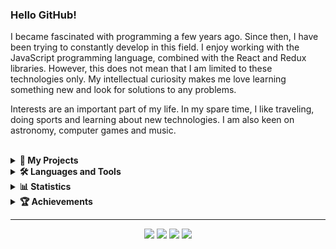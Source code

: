 ### Hello GitHub!

I became fascinated with programming a few years ago. Since then, I have been trying to constantly develop in this field. I enjoy working with the JavaScript programming language, combined with the React and Redux libraries. However, this does not mean that I am limited to these technologies only. My intellectual curiosity makes me love learning something new and look for solutions to any problems.

Interests are an important part of my life. In my spare time, I like traveling, doing sports and learning about new technologies. I am also keen on astronomy, computer games and music.

<br/>

<details>
  <summary><b>💼 My Projects</b></summary>
  <br/>
  
  <a href="https://github.com/lszymanski7/boilerplate-js"><b>Boilerplate JavaScript</b></a>
  - Description: <i>Boilerplate for creating projects in JavaScript. It contains the basic configuration of webpack and babel.</i>
  - Technologies: <i>JavaScript, HTML, SCSS, Babel, Webpack, Npm</i>
  - Version: <i>1.0.0</i>

  <a href="https://github.com/lszymanski7/boilerplate-react"><b>Boilerplate React</b></a>
  - Description: <i>Boilerplate for creating JavaScript projects based on the React library. Includes basic Webpack and Babel configuration. It also allows to use Redux and React Router.</i>
  - Technologies: <i>JavaScript, React, Redux, React Router, HTML, SCSS, Babel, Webpack, Npm</i>
  - Version: <i>1.0.0</i>

  <a href="https://github.com/lszymanski7/currency-exchange-app"><b>Currency Exchange App</b></a>
  - Description: <i>An application that allows you to check the current exchange rates of the most popular currencies, such as USD, EUR, GBP and CHF. It also has a built-in currency converter.</i>
  - Technologies: <i>JavaScript, React, Redux, React Router, HTML, SCSS, Babel, Webpack, Npm</i>
  - Version: <i>1.0.0</i>

  <a href="https://github.com/lszymanski7/fruity-app"><b>Fruity App</b></a>
  - Description: <i>An app for fruit lovers who can't decide what fruit they would like to eat. One click will help you make that tough decision!</i>
  - Technologies: <i>JavaScript, React, Redux, React Router, HTML, SCSS, Babel, Webpack, Npm</i>
  - Version: <i>1.0.0</i>
</details>

<details>
  <summary><b>🛠️ Languages and Tools</b></summary>
  <br/>

  In my projects, I mostly use the following programming languages and tools:
  - JavaScript,
  - React,
  - Redux,
  - HTML,
  - CSS,
  - SCSS,
  - JSX,
  - SQL,
  - React Router,
  - React Hooks,
  - Babel,
  - Webpack,
  - ES6,
  - Enzyme,
  - Jest,
  - Git,
  - Npm,
  - Firebase,
  - Microsoft Visual Studio Code.

  Currently I am learning:
  - TypeScript,
  - Node.js,
  - GraphQL.
</details>

<details>
  <summary><b>📊 Statistics</b></summary>
  <br/>
  
  <a href="https://github.com/lszymanski7"><img src="https://github-readme-stats.vercel.app/api?username=lszymanski7&theme=default&show_icons=true&custom_title=Activity&include_all_commits=true" alt="GitHub Stats Card"></a>
  <br/>
  <a href="https://github.com/lszymanski7"><img src="https://github-readme-stats.vercel.app/api/top-langs/?username=lszymanski7&theme=default&custom_title=Most%20Used%20Languages&card_width=495&langs_count=3" alt="GitHub Most Used Languages Card"></a>
</details>

<details>
  <summary><b>🏆 Achievements</b></summary>
  <br/>
  
  <a href="https://github.com/lszymanski7"><img src="https://github-profile-trophy.vercel.app/?username=lszymanski7&theme=flat&margin-w=10&no-bg=false" alt="GitHub Profile Trophy Card"></a>
</details>

---

<p align="center">
  <a href="https://stackoverflow.com/users/18706083"><img src="https://img.shields.io/badge/Stack%20Overflow-f58025?style=flat&logo=stackoverflow&logoColor=white"></a>
  <a href="https://gitlab.com/lszymanski7"><img src="https://img.shields.io/badge/GitLab-424242?style=flat&logo=gitlab"></a>
  <a href="https://www.linkedin.com/in/lszymanski7"><img src="https://img.shields.io/badge/LinkedIn-0a66c2?style=flat&logo=linkedin"></a>
  <a href="https://twitter.com/lszymanski7_"><img src="https://img.shields.io/twitter/follow/lszymanski7_?label=Twitter&style=social"></a>
</p>